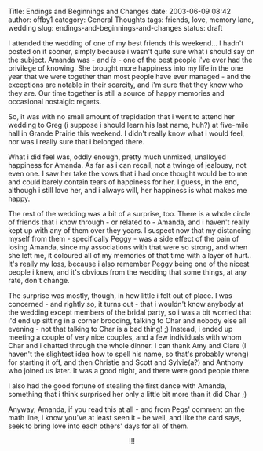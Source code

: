 Title: Endings and Beginnings and Changes
date: 2003-06-09 08:42
author: offby1
category: General Thoughts
tags: friends, love, memory lane, wedding
slug: endings-and-beginnings-and-changes
status: draft

I attended the wedding of one of my best friends this weekend\... I hadn\'t posted on it sooner, simply because i wasn\'t quite sure what i should say on the subject. Amanda was - and *is* - one of the best people i\'ve ever had the privilege of knowing. She brought more happiness into my life in the one year that we were together than most people have ever managed - and the exceptions are notable in their scarcity, and i\'m sure that they know who they are. Our time together is still a source of happy memories and occasional nostalgic regrets.

So, it was with no small amount of trepidation that i went to attend her wedding to Greg (i suppose i should learn his last name, huh?) at five-mile hall in Grande Prairie this weekend. I didn\'t really know what i would feel, nor was i really sure that i belonged there.

What i did feel was, oddly enough, pretty much unmixed, unalloyed happiness for Amanda. As far as i can recall, not a twinge of jealousy, not even one. I saw her take the vows that i had once thought would be to me and could barely contain tears of happiness for her. I guess, in the end, although i still love her, and i always will, her happiness is what makes me happy.

The rest of the wedding was a bit of a surprise, too. There is a whole circle of friends that i know through - or related to - Amanda, and i haven\'t really kept up with any of them over they years. I suspect now that my distancing myself from them - specifically Peggy - was a side effect of the pain of losing Amanda, since my associations with that were so strong, and when she left me, it coloured all of my memories of that time with a layer of hurt.. It\'s really my loss, because i also remember Peggy being one of the nicest people i knew, and it\'s obvious from the wedding that some things, at any rate, don\'t change.

The surprise was mostly, though, in how little i felt out of place. I was concerned - and rightly so, it turns out - that i wouldn\'t know anybody at the wedding except members of the bridal party, so i was a bit worried that i\'d end up sitting in a corner brooding, talking to Char and nobody else all evening - not that talking to Char is a bad thing! ;) Instead, i ended up meeting a couple of very nice couples, and a few individuals with whom Char and i chatted through the whole dinner. I can thank Amy and Clare (I haven\'t the slightest idea how to spell his name, so that\'s probably wrong) for starting it off, and then Christie and Scott and Sylvie(a?) and Anthony who joined us later. It was a good night, and there were good people there.

I also had the good fortune of stealing the first dance with Amanda, something that i think surprised her only a little bit more than it did Char ;)

Anyway, Amanda, if you read this at all - and from Pegs\' comment on the math line, i know you\'ve at least seen it - be well, and like the card says, seek to bring love into each others\' days for all of them.

<div align="center">

!!!

</div>
